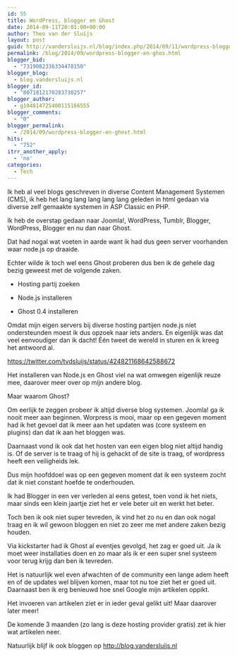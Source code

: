 ```yaml
---
id: 55
title: WordPress, blogger en Ghost
date: 2014-09-11T20:01:00+00:00
author: Theo van der Sluijs
layout: post
guid: http://vandersluijs.nl/blog/index.php/2014/09/11/wordpress-blogger-en-ghos/
permalink: /blog/2014/09/wordpress-blogger-en-ghos.html
blogger_bid:
  - "7319082336334478150"
blogger_blog:
  - blog.vandersluijs.nl
blogger_id:
  - "8071812170283730257"
blogger_author:
  - g104814725400115166555
blogger_comments:
  - "0"
blogger_permalink:
  - /2014/09/wordpress-blogger-en-ghost.html
hits:
  - "752"
itrr_another_apply:
  - 'no'
categories:
  - Tech
---
```

Ik heb al veel blogs geschreven in diverse Content Management Systemen (CMS), ik heb het lang lang lang lang lang geleden in html gedaan via diverse zelf gemaakte systemen in ASP Classic en PHP.

Ik heb de overstap gedaan naar Joomla!, WordPress, Tumblr, Blogger, WordPress, Blogger en nu dan naar Ghost.

Dat had nogal wat voeten in aarde want ik had dus geen server voorhanden waar node.js op draaide.

Echter wilde ik toch wel eens Ghost proberen dus ben ik de gehele dag bezig geweest met de volgende zaken.

</p> 

  * Hosting partij zoeken


  * Node.js installeren


  * Ghost 0.4 installeren
</ul> 

Omdat mijn eigen servers bij diverse hosting partijen node.js niet ondersteunden moest ik dus opzoek naar iets anders. En eigenlijk was dat veel eenvoudiger dan ik dacht! Één tweet de wereld in sturen en ik kreeg het antwoord al.

<https://twitter.com/tvdsluijs/status/424821168642588672>

Het installeren van Node.js en Ghost viel na wat omwegen eigenlijk reuze mee, daarover meer over op mijn andere blog.

Maar waarom Ghost?

Om eerlijk te zeggen probeer ik altijd diverse blog systemen. Joomla! ga ik nooit meer aan beginnen. Worpress is mooi, maar op een gegeven moment had ik het gevoel dat ik meer aan het updaten was (core systeem en plugins) dan dat ik aan het bloggen was.

Daarnaast vond ik ook dat het hosten van een eigen blog niet altijd handig is. Of de server is te traag of hij is gehackt of de site is traag, of wordpress heeft een veiligheids lek.

Dus mijn hoofddoel was op een gegeven moment dat ik een systeem zocht dat ik niet constant hoefde te onderhouden.

Ik had Blogger in een ver verleden al eens getest, toen vond ik het niets, maar sinds een klein jaartje ziet het er vele beter uit en werkt het beter.

Toch ben ik ook niet super tevreden, ik vind het zo nu en dan ook nogal traag en ik wil gewoon bloggen en niet zo zeer me met andere zaken bezig houden.

Via kickstarter had ik Ghost al eventjes gevolgd, het zag er goed uit. Ja ik moet weer installaties doen en zo maar als ik er een super snel systeem voor terug krijg dan ben ik tevreden.

Het is natuurlijk wel even afwachten of de community een lange adem heeft en of de updates wel blijven komen, maar tot nu toe ziet het er goed uit. Daarnaast ben ik erg benieuwd hoe snel Google mijn artikelen oppikt.

Het invoeren van artikelen ziet er in ieder geval gelikt uit! Maar daarover later meer!

De komende 3 maanden (zo lang is deze hosting provider gratis) zet ik hier wat artikelen neer.

Natuurlijk blijf ik ook bloggen op <http://blog.vandersluijs.nl>
